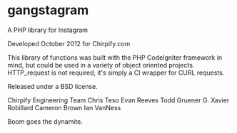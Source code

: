 gangstagram
===========

A PHP library for Instagram

Developed October 2012 for Chirpify.com

This library of functions was built with the PHP CodeIgniter framework in mind, but could be used in a variety of object oriented projects.
HTTP_request is not required, it's simply a CI wrapper for CURL requests.

Released under a BSD license.

Chirpify Engineering Team
Chris Teso
Evan Reeves
Todd Gruener
G. Xavier Robillard
Cameron Brown
Ian VanNess

Boom goes the dynamite. 
